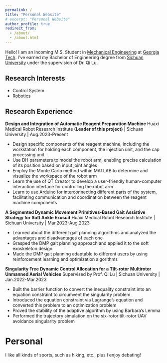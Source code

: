```yaml
---
permalink: /
title: "Personal Website"
# excerpt: "Personal Website"
author_profile: true
redirect_from:
  - /about/
  - /about.html
---
```


Hello! I am an incoming M.S. Student in [Mechanical Engineering](https://www.me.gatech.edu/) at [Georgia Tech](https://www.gatech.edu/). I’ve earned my Bachelor of Engineering degree from [Sichuan University](https://en.scu.edu.cn/) under the supervision of Dr. Qi Lu.

## Research Interests
- Control System
- Robotics

## Research Experience
**Design and Integration of Automatic Reagent Preparation Machine** Huaxi Medical Robot Research Institute **(Leader of this project)** \| Sichuan University \| Aug.2023-Present

+ Design specific components of the reagent machine, including the workstation for holding each component, the injection unit, and the cap processing unit
+ Use DH parameters to model the robot arm, enabling precise calculation of its position based on input joint angles
+ Employ the Monte Carlo method within MATLAB to determine and visualize the workspace of the robot arm
+ Learn the use of QT Creator to develop a user-friendly human-computer interaction interface for controlling the robot arm
+ Learn to use Arduino for interconnecting different parts of the system, facilitating communication and coordination between the reagent machine components

**A Segmented Dynamic Movement Primitives-Based Gait Assistive Strategy for Soft Ankle Exosuit** Huaxi Medical Robot Research Institute \| Sichuan University \| Mar.2023-Aug.2023

+ Learned about the different gait planning algorithms and analyzed the advantages and disadvantages of each one
+ Grasped the DMP gait planning approach and applied it to the soft exoskeleton design
+ Made the DMP gait planning adaptable to different users by using reinforcement learning and optimization algorithms

**Singularity Free Dynamic Control Allocation for a Tilt-rotor Multirotor Unmanned Aerial Vehicles** Supervised by Prof. Qi Lu \| Sichuan University \| Jan.2022-Mar.2023

+ Built the barrier function to convert the inequality constraint into an equation constraint to circumvent the singularity problem
+ Introduced the equation constraint via Lagrange’s equation and converted this problem to an optimization problem
+ Proved the stability of the adaptive algorithm by using Barbara’s Lemma
+ Performed the trajectory simulation on the six-rotor tilt-rotor UAV avoidance singularity problem

# Personal

I like all kinds of sports, such as hiking, etc., plus I enjoy debating!